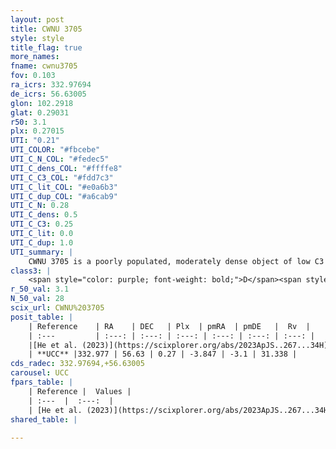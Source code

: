 ```yaml
---
layout: post
title: CWNU 3705
style: style
title_flag: true
more_names: 
fname: cwnu3705
fov: 0.103
ra_icrs: 332.97694
de_icrs: 56.63005
glon: 102.2918
glat: 0.29031
r50: 3.1
plx: 0.27015
UTI: "0.21"
UTI_COLOR: "#fbcebe"
UTI_C_N_COL: "#fedec5"
UTI_C_dens_COL: "#ffffe8"
UTI_C_C3_COL: "#fdd7c3"
UTI_C_lit_COL: "#e0a6b3"
UTI_C_dup_COL: "#a6cab9"
UTI_C_N: 0.28
UTI_C_dens: 0.5
UTI_C_C3: 0.25
UTI_C_lit: 0.0
UTI_C_dup: 1.0
UTI_summary: |
    CWNU 3705 is a poorly populated, moderately dense object of low C3 quality. It was recently reported in the literature.
class3: |
    <span style="color: purple; font-weight: bold;">D</span><span style="color: #FFC300; font-weight: bold;">B</span>
r_50_val: 3.1
N_50_val: 28
scix_url: CWNU%203705
posit_table: |
    | Reference    | RA    | DEC   | Plx  | pmRA  | pmDE   |  Rv  |
    | :---         | :---: | :---: | :---: | :---: | :---: | :---: |
    |[He et al. (2023)](https://scixplorer.org/abs/2023ApJS..267...34H) | 332.982 | 56.621 | 0.278 | -3.843 | -3.103 | -- |
    | **UCC** |332.977 | 56.63 | 0.27 | -3.847 | -3.1 | 31.338 | 
cds_radec: 332.97694,+56.63005
carousel: UCC
fpars_table: |
    | Reference |  Values |
    | :---  |  :---:  |
    | [He et al. (2023)](https://scixplorer.org/abs/2023ApJS..267...34H) | `A0=0.9, m-M=13.05, logA=6.0` |
shared_table: |
    
---
```

